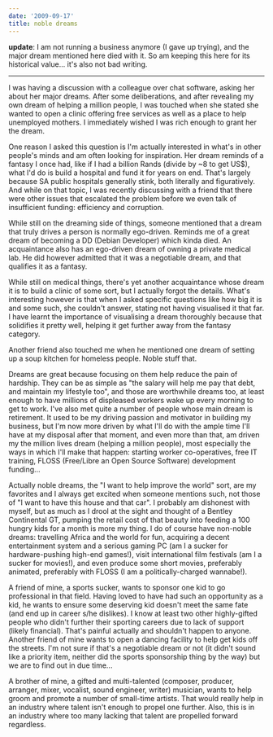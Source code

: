 ```yaml
---
date: '2009-09-17'
title: noble dreams
---
```


**update**: I am not running a business anymore (I gave up trying), and
the major dream mentioned here died with it. So am keeping this here for
its historical value\... it\'s also not bad writing.

------------------------------------------------------------------------

I was having a discussion with a colleague over chat software, asking
her about her major dreams. After some deliberations, and after
revealing my own dream of helping a million people, I was touched when
she stated she wanted to open a clinic offering free services as well as
a place to help unemployed mothers. I immediately wished I was rich
enough to grant her the dream.

One reason I asked this question is I\'m actually interested in what\'s
in other people\'s minds and am often looking for inspiration. Her dream
reminds of a fantasy I once had, like if I had a billion Rands (divide
by \~8 to get US\$), what I\'d do is build a hospital and fund it for
years on end. That\'s largely because SA public hospitals generally
stink, both literally and figuratively. And while on that topic, I was
recently discussing with a friend that there were other issues that
escalated the problem before we even talk of insufficient funding:
efficiency and corruption.

While still on the dreaming side of things, someone mentioned that a
dream that truly drives a person is normally ego-driven. Reminds me of a
great dream of becoming a DD (Debian Developer) which kinda died. An
acquaintance also has an ego-driven dream of owning a private medical
lab. He did however admitted that it was a negotiable dream, and that
qualifies it as a fantasy.

While still on medical things, there\'s yet another acquaintance whose
dream it is to build a clinic of some sort, but I actually forgot the
details. What\'s interesting however is that when I asked specific
questions like how big it is and some such, she couldn\'t answer,
stating not having visualised it that far. I have learnt the importance
of visualising a dream thoroughly because that solidifies it pretty
well, helping it get further away from the fantasy category.

Another friend also touched me when he mentioned one dream of setting up
a soup kitchen for homeless people. Noble stuff that.

Dreams are great because focusing on them help reduce the pain of
hardship. They can be as simple as \"the salary will help me pay that
debt, and maintain my lifestyle too\", and those are worthwhile dreams
too, at least enough to have millions of displeased workers wake up
every morning to get to work. I\'ve also met quite a number of people
whose main dream is retirement. It used to be my driving passion and
motivator in building my business, but I\'m now more driven by what
I\'ll do with the ample time I\'ll have at my disposal after that
moment, and even more than that, am driven my the million lives dream
(helping a million people), most especially the ways in which I\'ll make
that happen: starting worker co-operatives, free IT training, FLOSS
(Free/Libre an Open Source Software) development funding\...

Actually noble dreams, the \"I want to help improve the world\" sort,
are my favorites and I always get excited when someone mentions such,
not those of \"I want to have this house and that car\". I probably am
dishonest with myself, but as much as I drool at the sight and thought
of a Bentley Continental GT, pumping the retail cost of that beauty into
feeding a 100 hungry kids for a month is more my thing. I do of course
have non-noble dreams: travelling Africa and the world for fun,
acquiring a decent entertainment system and a serious gaming PC (am I a
sucker for hardware-pushing high-end games!), visit international film
festivals (am I a sucker for movies!), and even produce some short
movies, preferably animated, preferably with FLOSS (I am a
politically-charged wannabe!).

A friend of mine, a sports sucker, wants to sponsor one kid to go
professional in that field. Having loved to have had such an opportunity
as a kid, he wants to ensure some deserving kid doesn\'t meet the same
fate (and end up in career s/he dislikes). I know at least two other
highly-gifted people who didn\'t further their sporting careers due to
lack of support (likely financial). That\'s painful actually and
shouldn\'t happen to anyone. Another friend of mine wants to open a
dancing facility to help get kids off the streets. I\'m not sure if
that\'s a negotiable dream or not (it didn\'t sound like a priority
item, neither did the sports sponsorship thing by the way) but we are to
find out in due time\...

A brother of mine, a gifted and multi-talented (composer, producer,
arranger, mixer, vocalist, sound engineer, writer) musician, wants to
help groom and promote a number of small-time artists. That would really
help in an industry where talent isn\'t enough to propel one further.
Also, this is in an industry where too many lacking that talent are
propelled forward regardless.
